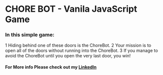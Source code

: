 # CHORE BOT - Vanila JavaScript Game

### In this simple game:

1 Hiding behind one of these doors is the ChoreBot.
2 Your mission is to open all of the doors without running into the ChoreBot.
3 If you manage to avoid the ChoreBot until you open the very last door, you win!

#### For More info Please check out my [LinkedIn](https://www.linkedin.com/in/pedro-goncalves88)
